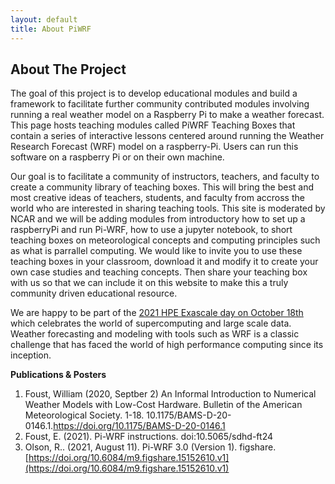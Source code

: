 ```yaml
---
layout: default
title: About PiWRF
---
```


## About The Project
The goal of this project is to develop educational modules and build a framework to facilitate further community contributed modules involving running a real weather model on a Raspberry Pi to make a weather forecast. This page hosts teaching modules called PiWRF Teaching Boxes that contain a series of interactive lessons centered around running the Weather Research Forecast (WRF) model on a raspberry-Pi. Users can run this software on a raspberry Pi or on their own machine.

Our goal is to facilitate a community of instructors, teachers, and faculty to create a community library of teaching boxes. This will bring the best and most creative ideas of teachers, students, and faculty from accross the world who are interested in sharing teaching tools. This site is moderated by NCAR and we will be adding modules from introductory how to set up a raspberryPi and run Pi-WRF, how to use a jupyter notebook, to short teaching boxes on meteorological concepts and computing principles such as what is parrallel computing. We would like to invite you to use these teaching boxes in your classroom, download it and modify it to create your own case studies and teaching concepts. Then share your teaching box with us so that we can include it on this website to make this a truly community driven educational resource.

We are happy to be part of the [2021 HPE Exascale day on October 18th](https://www.hpe.com/us/en/discover-more-network/events/exascale.html) which celebrates the world of supercomputing and large scale data. Weather forecasting and modeling with tools such as WRF is a classic challenge that has faced the world of high performance computing since its inception.

**Publications & Posters**

1. Foust, William (2020, Septber 2) An Informal Introduction to Numerical Weather Models with Low-Cost Hardware.  Bulletin of the American Meteorological Society. 1-18. 10.1175/BAMS-D-20-0146.1.https://doi.org/10.1175/BAMS-D-20-0146.1
2. Foust, E. (2021). Pi-WRF instructions. doi:10.5065/sdhd-ft24
3.  Olson, R.. (2021, August 11). Pi-WRF 3.0 (Version 1). figshare. [https://doi.org/10.6084/m9.figshare.15152610.v1](https://doi.org/10.6084/m9.figshare.15152610.v1)
